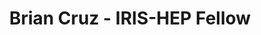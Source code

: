 ---
permalink: /fellows/BrianCruz.html
layout: fellow
pagetype: fellow
active: false
title: Brian Cruz - IRIS-HEP Fellow
fellow-name: Brian Cruz
project_title: Translating analyses into prototype analysis systems
focus-area:
dates:
  start: 2021-01-11
  end: 2021-06-11
photo: /assets/images/team/fellows-2021/Brian-Cruz.jpg
institution: University of Puerto Rico at Mayaguez
website: https://github.com/936-BCruz/Translating-Analyses-Into-Prototype-Analysis-Systems
e-mail: brian.cruz2@upr.edu
mentors:
- Jim Pivarski (Princeton University)
project_goal: >
  Translate the Higgs boson decay into four leptons CMS open data physics analysis
  example into a prototype analysis system using Coffea and Awkward-array. This prototype
  will be benchmarked and compared to the original approach to see if it has a reduced
  time-to-insight, greater functionality, and reusability.
proposal: /assets/pdf/fellows-2021/Brian Cruz_proposal.pdf
presentations:
- title: Translating analyses into prototype analysis systems
  date: 2021-06-02
  url: https://indico.cern.ch/event/1040812/contributions/4371848/attachments/2256283/3828595/Brian_Cruz%2C%20Translating%20Analyses%20Into%20Prototype%20Analysis%20Systems.pdf
  meeting: IRIS-HEP Topical Meetings
  meetingurl: https://indico.cern.ch/event/1040812/
  recordingurl: https://www.youtube.com/watch?v=G49KILQUXjs
  focus-area: as
github-username: 936-BCruz
linkedin-profile: https://www.linkedin.com/in/brian-cruz-physics
challenge-area:
---